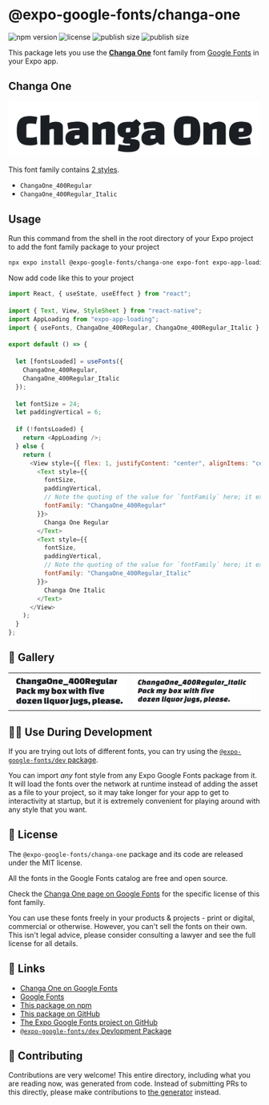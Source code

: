 # @expo-google-fonts/changa-one

![npm version](https://flat.badgen.net/npm/v/@expo-google-fonts/changa-one)
![license](https://flat.badgen.net/github/license/expo/google-fonts)
![publish size](https://flat.badgen.net/packagephobia/install/@expo-google-fonts/changa-one)
![publish size](https://flat.badgen.net/packagephobia/publish/@expo-google-fonts/changa-one)

This package lets you use the [**Changa One**](https://fonts.google.com/specimen/Changa+One) font family from [Google Fonts](https://fonts.google.com/) in your Expo app.

## Changa One

![Changa One](./font-family.png)

This font family contains [2 styles](#-gallery).

- `ChangaOne_400Regular`
- `ChangaOne_400Regular_Italic`

## Usage

Run this command from the shell in the root directory of your Expo project to add the font family package to your project

```sh
npx expo install @expo-google-fonts/changa-one expo-font expo-app-loading
```

Now add code like this to your project

```js
import React, { useState, useEffect } from "react";

import { Text, View, StyleSheet } from "react-native";
import AppLoading from "expo-app-loading";
import { useFonts, ChangaOne_400Regular, ChangaOne_400Regular_Italic } from '@expo-google-fonts/changa-one';

export default () => {

  let [fontsLoaded] = useFonts({
    ChangaOne_400Regular, 
    ChangaOne_400Regular_Italic
  });

  let fontSize = 24;
  let paddingVertical = 6;

  if (!fontsLoaded) {
    return <AppLoading />;
  } else {
    return (
      <View style={{ flex: 1, justifyContent: "center", alignItems: "center" }}>
        <Text style={{
          fontSize,
          paddingVertical,
          // Note the quoting of the value for `fontFamily` here; it expects a string!
          fontFamily: "ChangaOne_400Regular"
        }}>
          Changa One Regular
        </Text>
        <Text style={{
          fontSize,
          paddingVertical,
          // Note the quoting of the value for `fontFamily` here; it expects a string!
          fontFamily: "ChangaOne_400Regular_Italic"
        }}>
          Changa One Italic
        </Text>
      </View>
    );
  }
};
```

## 🔡 Gallery


||||
|-|-|-|
|![ChangaOne_400Regular](./ChangaOne_400Regular.ttf.png)|![ChangaOne_400Regular_Italic](./ChangaOne_400Regular_Italic.ttf.png)|||


## 👩‍💻 Use During Development

If you are trying out lots of different fonts, you can try using the [`@expo-google-fonts/dev` package](https://github.com/expo/google-fonts/tree/master/font-packages/dev#readme).

You can import _any_ font style from any Expo Google Fonts package from it. It will load the fonts over the network at runtime instead of adding the asset as a file to your project, so it may take longer for your app to get to interactivity at startup, but it is extremely convenient for playing around with any style that you want.


## 📖 License

The `@expo-google-fonts/changa-one` package and its code are released under the MIT license.

All the fonts in the Google Fonts catalog are free and open source.

Check the [Changa One page on Google Fonts](https://fonts.google.com/specimen/Changa+One) for the specific license of this font family.

You can use these fonts freely in your products & projects - print or digital, commercial or otherwise. However, you can't sell the fonts on their own. This isn't legal advice, please consider consulting a lawyer and see the full license for all details.

## 🔗 Links

- [Changa One on Google Fonts](https://fonts.google.com/specimen/Changa+One)
- [Google Fonts](https://fonts.google.com/)
- [This package on npm](https://www.npmjs.com/package/@expo-google-fonts/changa-one)
- [This package on GitHub](https://github.com/expo/google-fonts/tree/master/font-packages/changa-one)
- [The Expo Google Fonts project on GitHub](https://github.com/expo/google-fonts)
- [`@expo-google-fonts/dev` Devlopment Package](https://github.com/expo/google-fonts/tree/master/font-packages/dev)

## 🤝 Contributing

Contributions are very welcome! This entire directory, including what you are reading now, was generated from code. Instead of submitting PRs to this directly, please make contributions to [the generator](https://github.com/expo/google-fonts/tree/master/packages/generator) instead.
